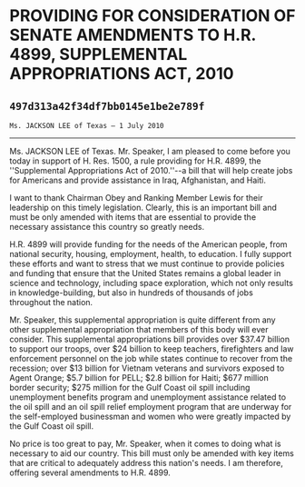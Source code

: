 # PROVIDING FOR CONSIDERATION OF SENATE AMENDMENTS TO H.R. 4899,  SUPPLEMENTAL APPROPRIATIONS ACT, 2010
## `497d313a42f34df7bb0145e1be2e789f`
`Ms. JACKSON LEE of Texas — 1 July 2010`

---


Ms. JACKSON LEE of Texas. Mr. Speaker, I am pleased to come before 
you today in support of H. Res. 1500, a rule providing for H.R. 4899, 
the ''Supplemental Appropriations Act of 2010.''--a bill that will help 
create jobs for Americans and provide assistance in Iraq, Afghanistan, 
and Haiti.

I want to thank Chairman Obey and Ranking Member Lewis for their 
leadership on this timely legislation. Clearly, this is an important 
bill and must be only amended with items that are essential to provide 
the necessary assistance this country so greatly needs.

H.R. 4899 will provide funding for the needs of the American people, 
from national security, housing, employment, health, to education. I 
fully support these efforts and want to stress that we must continue to 
provide policies and funding that ensure that the United States remains 
a global leader in science and technology, including space exploration, 
which not only results in knowledge-building, but also in hundreds of 
thousands of jobs throughout the nation.

Mr. Speaker, this supplemental appropriation is quite different from 
any other supplemental appropriation that members of this body will 
ever consider. This supplemental appropriations bill provides over 
$37.47 billion to support our troops, over $24 billion to keep 
teachers, firefighters and law enforcement personnel on the job while 
states continue to recover from the recession; over $13 billion for 
Vietnam veterans and survivors exposed to Agent Orange; $5.7 billion 
for PELL; $2.8 billion for Haiti; $677 million border security; $275 
million for the Gulf Coast oil spill including unemployment benefits 
program and unemployment assistance related to the oil spill and an oil 
spill relief employment program that are underway for the self-employed 
businessman and women who were greatly impacted by the Gulf Coast oil 
spill.

No price is too great to pay, Mr. Speaker, when it comes to doing 
what is necessary to aid our country. This bill must only be amended 
with key items that are critical to adequately address this nation's 
needs. I am therefore, offering several amendments to H.R. 4899.

